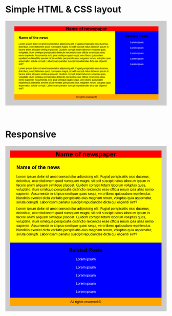 # Simple HTML & CSS layout

<img src="img/layout.png">

&nbsp;

# Responsive

<img src="img/responsive.png">